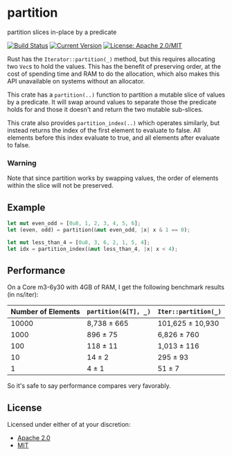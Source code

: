 # partition

partition slices in-place by a predicate

[![Build Status](https://travis-ci.org/llogiq/partition.svg)](https://travis-ci.org/llogiq/partition)
[![Current Version](http://meritbadge.herokuapp.com/bytecount)](https://crates.io/crates/partition)
[![License: Apache 2.0/MIT](https://img.shields.io/crates/l/bytecount.svg)](#license)

Rust has the `Iterator::partition(_)` method, but this requires allocating two
`Vec`s to hold the values. This has the benefit of preserving order, at the
cost of spending time and RAM to do the allocation, which also makes this API
unavailable on systems without an allocator.

This crate has a `partition(..)` function to partition a mutable slice of
values by a predicate. It will swap around values to separate those the
predicate holds for and those it doesn't and return the two mutable sub-slices.

This crate also provides `partition_index(..)` which operates similarly, but
instead returns the index of the first element to evaluate to false.  All
elements before this index evaluate to true, and all elements after evaluate
to false.

### Warning

Note that since partition works by swapping values, the order of elements within
the slice will not be preserved.

## Example

```Rust
let mut even_odd = [0u8, 1, 2, 3, 4, 5, 6];
let (even, odd) = partition(&mut even_odd, |x| x & 1 == 0);
```

```Rust
let mut less_than_4 = [0u8, 3, 6, 2, 1, 5, 4];
let idx = partition_index(&mut less_than_4, |x| x < 4);
```

## Performance

On a Core m3-6y30 with 4GB of RAM, I get the following benchmark results
(in ns/iter):

|Number of Elements|`partition(&[T], _)`|`Iter::partition(_)`|
|------------------|--------------------|--------------------|
|10000             |        8,738 ± 665 |   101,625 ± 10,930 |
|1000              |          896 ±  75 |     6,826 ±    760 |
|100               |          118 ±  11 |     1,013 ±    116 |
|10                |           14 ±   2 |       295 ±     93 |
|1                 |            4 ±   1 |        51 ±      7 |

So it's safe to say performance compares very favorably.

## License

Licensed under either of at your discretion:

- [Apache 2.0](LICENSE.Apache2)
- [MIT](LICENSE.MIT)
